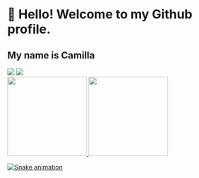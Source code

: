 # 👋 Hello! Welcome to my Github profile.
## My name is Camilla


<div>
<a href = "mailto:contato@camillamarchezini@gmail.com"><img loading="lazy" src="https://img.shields.io/badge/Gmail-D14836?style=for-the-badge&logo=gmail&logoColor=white" target="_blank"></a>
<a href="https://www.linkedin.com/in/camilla-azevedo-marchezini-fonseca" target="_blank"><img loading="lazy" src="https://img.shields.io/badge/-LinkedIn-%230077B5?style=for-the-badge&logo=linkedin&logoColor=white" target="_blank"></a>   
</div>

<div>
<a href="https://github.com/seu-usuário-aqui">
<img loading="lazy" height="180em" src="https://github-readme-stats.vercel.app/api/top-langs/?username=CamillaMarchezini&layout=compact&langs_count=7&theme=dracula"/>
<img loading="lazy" height="180em" src="https://github-readme-stats.vercel.app/api?username=CamillaMarchezini&show_icons=true&theme=dracula&include_all_commits=true&count_private=true"/>
</div>

![Snake animation](https://github.com/CamillaMarchezini/CamillaMarchezini/blob/output/github-contribution-grid-snake.svg)

